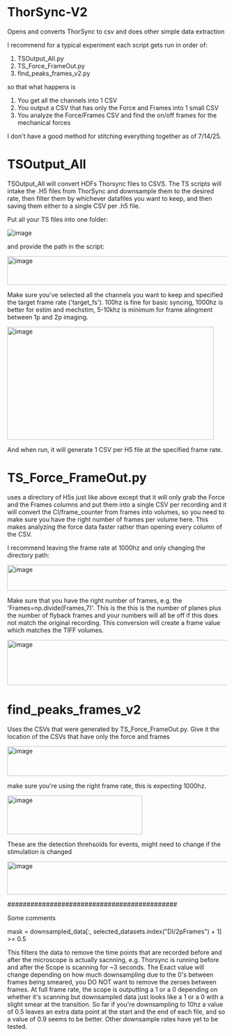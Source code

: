 # ThorSync-V2
Opens and converts ThorSync to csv and does other simple data extraction

I recommend for a typical experiment each script gets run in order of:

1. TSOutput_All.py
2. TS_Force_FrameOut.py
3. find_peaks_frames_v2.py

so that what happens is
1. You get all the channels into 1 CSV
2. You output a CSV that has only the Force and Frames into 1 small CSV
3. You analyze the Force/Frames CSV and find the on/off frames for the mechanical forces

I don't have a good method for stitching everything together as of 7/14/25.

# TSOutput_All
TSOutput_All will convert HDFs Thorsync files to CSVS.
The TS scripts will intake the .H5 files from ThorSync and downsample them to the desired rate, then filter them by whichever datafiles you want to keep, and then saving them either to a single CSV per .h5 file. 

Put all your TS files into one folder:

![image](https://github.com/cawarwick/ThorSync-Processor/assets/81972652/616452b0-2339-4836-90d1-73c130223c1d)

and provide the path in the script:

<img width="676" height="66" alt="image" src="https://github.com/user-attachments/assets/481852eb-9591-45fa-be85-9c6e6c81bce1" />

Make sure you've selected all the channels you want to keep and specified the target frame rate ('target_fs'). 100hz is fine for basic syncing, 1000hz is better for estim and mechstim, 5-10khz is minimum for frame alingment between 1p and 2p imaging. 

<img width="474" height="259" alt="image" src="https://github.com/user-attachments/assets/f2a6ba94-ccb2-41b3-9d9d-cf1b6e2b0275" />

And when run, it will generate 1 CSV per H5 file at the specified frame rate. 

# TS_Force_FrameOut.py 
uses a directory of H5s just like above except that it will only grab the Force and the Frames columns and put them into a single CSV per recording and it will convert the CI/frame_counter from frames into volumes, so you need to make sure you have the right number of frames per volume here. This makes analyzing the force data faster rather than opening every column of the CSV.

I recommend leaving the frame rate at 1000hz and only changing the directory path:

<img width="666" height="59" alt="image" src="https://github.com/user-attachments/assets/cbfc534b-374b-41b1-abf5-ce3088a66eee" />

Make sure that you have the right number of frames, e.g. the 'Frames=np.divide(Frames,7)'. This is the this is the number of planes plus the number of flyback frames and your numbers will all be off if this does not match the original recording. This conversion will create a frame value which matches the TIFF volumes.

<img width="571" height="104" alt="image" src="https://github.com/user-attachments/assets/3efd1036-1e4a-4176-a1b6-4d2dd9291c70" />



# find_peaks_frames_v2
Uses the CSVs that were generated by  TS_Force_FrameOut.py. Give it the location of the CSVs that have only the force and frames

<img width="646" height="68" alt="image" src="https://github.com/user-attachments/assets/cbcbd6e2-b6ee-48cb-9ca7-6de6d58ea1c5" />

make sure you're using the right frame rate, this is expecting 1000hz.

<img width="310" height="89" alt="image" src="https://github.com/user-attachments/assets/cf444ca8-beff-42c9-b4bd-9c6417bcbb07" />

These are the detection threhsolds for events, might need to change if the stimulation is changed

<img width="643" height="76" alt="image" src="https://github.com/user-attachments/assets/4608c6d2-6b44-4ac5-826a-4cfdabbe356b" />

############################################

Some comments

mask = downsampled_data[:, selected_datasets.index("DI/2pFrames") + 1] >= 0.5

This filters the data to remove the time points that are recorded before and after the microscope is actually sacnning, e.g. Thorsync is running before and after the Scope is scanning for ~3 seconds. The Exact value will change depending on how much downsampling due to the 0's between frames being smeared, you DO NOT want to remove the zeroes between frames. At full frame rate, the scope is outputting a 1 or a 0 depending on whether it's scanning but downsampled data just looks like a 1 or a 0 with a slight smear at the transition. 
So far if you're downsampling to 10hz a value of 0.5 leaves an extra data point at the start and the end of each file, and so a value of 0.9 seems to be better. Other downsample rates have yet to be tested.
